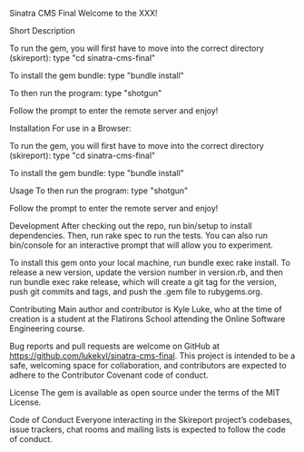 Sinatra CMS Final
Welcome to the XXX!

Short Description

To run the gem, you will first have to move into the correct directory (skireport): type "cd sinatra-cms-final"

To install the gem bundle: type "bundle install"

To then run the program: type "shotgun"

Follow the prompt to enter the remote server and enjoy!

Installation
For use in a Browser:

To run the gem, you will first have to move into the correct directory (skireport): type "cd sinatra-cms-final"

To install the gem bundle: type "bundle install"

Usage
To then run the program: type "shotgun"

Follow the prompt to enter the remote server and enjoy!

Development
After checking out the repo, run bin/setup to install dependencies. Then, run rake spec to run the tests. You can also run bin/console for an interactive prompt that will allow you to experiment.

To install this gem onto your local machine, run bundle exec rake install. To release a new version, update the version number in version.rb, and then run bundle exec rake release, which will create a git tag for the version, push git commits and tags, and push the .gem file to rubygems.org.

Contributing
Main author and contributor is Kyle Luke, who at the time of creation is a student at the Flatirons School attending the Online Software Engineering course.

Bug reports and pull requests are welcome on GitHub at https://github.com/lukekyl/sinatra-cms-final. This project is intended to be a safe, welcoming space for collaboration, and contributors are expected to adhere to the Contributor Covenant code of conduct.

License
The gem is available as open source under the terms of the MIT License.

Code of Conduct
Everyone interacting in the Skireport project’s codebases, issue trackers, chat rooms and mailing lists is expected to follow the code of conduct.